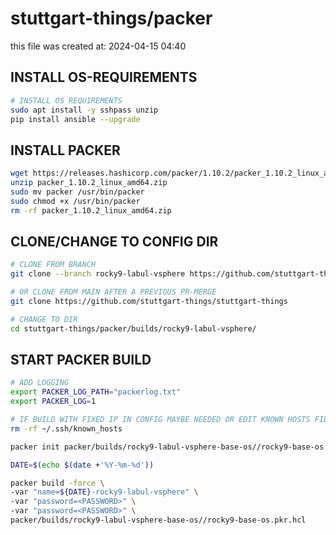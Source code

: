 # stuttgart-things/packer

this file was created at: 2024-04-15 04:40

## INSTALL OS-REQUIREMENTS

```bash
# INSTALL OS REQUIREMENTS
sudo apt install -y sshpass unzip
pip install ansible --upgrade
```

## INSTALL PACKER

```bash
wget https://releases.hashicorp.com/packer/1.10.2/packer_1.10.2_linux_amd64.zip
unzip packer_1.10.2_linux_amd64.zip
sudo mv packer /usr/bin/packer
sudo chmod +x /usr/bin/packer
rm -rf packer_1.10.2_linux_amd64.zip
```

## CLONE/CHANGE TO CONFIG DIR

```bash
# CLONE FROM BRANCH
git clone --branch rocky9-labul-vsphere https://github.com/stuttgart-things/stuttgart-things

# OR CLONE FROM MAIN AFTER A PREVIOUS PR-MERGE
git clone https://github.com/stuttgart-things/stuttgart-things

# CHANGE TO DIR
cd stuttgart-things/packer/builds/rocky9-labul-vsphere/
```

## START PACKER BUILD

```bash
# ADD LOGGING
export PACKER_LOG_PATH="packerlog.txt"
export PACKER_LOG=1

# IF BUILD WITH FIXED IP IN CONFIG MAYBE NEEDED OR EDIT KNOWN HOSTS FILE
rm -rf ~/.ssh/known_hosts

packer init packer/builds/rocky9-labul-vsphere-base-os//rocky9-base-os.pkr.hcl

DATE=$(echo $(date +'%Y-%m-%d'))

packer build -force \
-var "name=${DATE}-rocky9-labul-vsphere" \
-var "password=<PASSWORD>" \
-var "password=<PASSWORD>" \
packer/builds/rocky9-labul-vsphere-base-os//rocky9-base-os.pkr.hcl
```